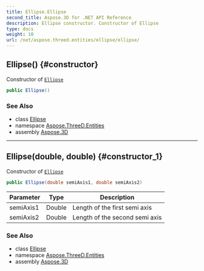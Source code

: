 ```yaml
---
title: Ellipse.Ellipse
second_title: Aspose.3D for .NET API Reference
description: Ellipse constructor. Constructor of Ellipse
type: docs
weight: 10
url: /net/aspose.threed.entities/ellipse/ellipse/
---
```

## Ellipse() {#constructor}

Constructor of [`Ellipse`](../)

```csharp
public Ellipse()
```

### See Also

* class [Ellipse](../)
* namespace [Aspose.ThreeD.Entities](../../../aspose.threed.entities/)
* assembly [Aspose.3D](../../../)

---

## Ellipse(double, double) {#constructor_1}

Constructor of [`Ellipse`](../)

```csharp
public Ellipse(double semiAxis1, double semiAxis2)
```

| Parameter | Type | Description |
| --- | --- | --- |
| semiAxis1 | Double | Length of the first semi axis |
| semiAxis2 | Double | Length of the second semi axis |

### See Also

* class [Ellipse](../)
* namespace [Aspose.ThreeD.Entities](../../../aspose.threed.entities/)
* assembly [Aspose.3D](../../../)


